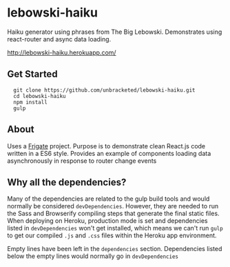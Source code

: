 # lebowski-haiku

Haiku generator using phrases from The Big Lebowski. Demonstrates using react-router and async data loading.

http://lebowski-haiku.herokuapp.com/

## Get Started

```
  git clone https://github.com/unbracketed/lebowski-haiku.git
  cd lebowski-haiku
  npm install
  gulp
```

## About

Uses a [Frigate](https://github.com/lincolnloop/generator-frigate) project. Purpose is to demonstrate clean React.js code written in a ES6 style. Provides an example of components loading data asynchronously in response to router change events

## Why all the dependencies?

Many of the dependencies are related to the gulp build tools and would normally be considered `devDependencies`. However, they are needed to run the Sass and Browserify compiling steps that generate the final static files. When deploying on Heroku, production mode is set and dependencies listed in `devDependencies` won't get installed, which means we can't run `gulp` to get our compiled `.js` and `.css` files within the Heroku app environment. 

Empty lines have been left in the `dependencies` section. Dependencies listed below the empty lines would normally go in `devDependencies`


